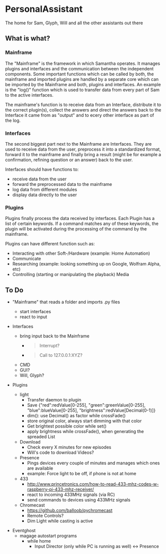 # PersonalAssistant
The home for Sam, Glyph, Will and all the other assistants out there

## What is what?

### Mainframe

The "Mainframe" is the framework in which Samantha operates.
It manages plugins and interfaces and the communication between the independent components. Some important functions which can be called by both, the mainframe and imported plugins are handled by a separate core which can be imported by the Mainframe and both, plugins and interfaces. An example is the "log()" function which is used to transfer data from every part of Sam to the active interfaces.

The mainframe's function is to receive data from an Interface, distribute it to the correct plugin(s), collect the answers and direct the answers back to the Interface it came from as "output" and to ecery other interface as part of the log.

### Interfaces

The second biggest part next to the Mainframe are Interfaces. They are used to receive data from the user, preprocess it into a standardized format, forward it to the mainframe and finally bring a result (might be for example a confirmation, refining question or an answer) back to the user.

Interfaces should have functions to:
- receive data from the user
- forward the preprocessed data to the mainframe
- log data from different modules
- display data directly to the user

### Plugins

Plugins finally process the data received by interfaces. Each Plugin has a list of certain keywords. If a command matches any of these keywords, the plugin will be activated during the processing of the command by the mainframe.

Plugins can have different function such as:
- Interacting with other Soft-/Hardware (example: Home Automation)
- Communicate
- Researching (example: looking something up on Google, Wolfram Alpha, etc)
- Controlling (starting or manipulating the playback) Media

## To Do

- "Mainframe" that reads a folder and imports .py files
    - start interfaces
    - react to input

- Interfaces
    - bring input back to the Mainframe
        - > Interrupt?
        - > Call to 127.0.0.1:XYZ?
    - CMD
    - GUI?
    - Will, Glyph?
    
- Plugins
    - light
        - Transfer daemon to plugin 
        - Save {"red":redValue[0-255], "green":greenValue[0-255], "blue":blueValue[0-255], "brightness":redValue[Decimal(0-1)]}
        - dim(): use Decimal() as factor while crossFade()
        - store original color, always start dimming with that color
        - Get brightest possible color while set()
        - apply brightness while crossFade(), when generating the spreaded List
    - Download
        - Check every X minutes for new episodes
        - Will's code to download Videos?
    - Presence
        - Pings devices every couple of minutes and manages which ones are available
        - example: Force light to be off, if phone is not at home
    - 433
        - http://www.princetronics.com/how-to-read-433-mhz-codes-w-raspberry-pi-433-mhz-receiver/
        - react to incoming 433MHz signals (via RC)
        - send commands to devices using 433MHz signals
    - Chromecast
        - https://github.com/balloob/pychromecast
        - Remote Controls?
        - Dim Light while casting is active

* Eventghost 
    - magage autostart programs
        - while home
            - Input Director (only while PC is running as well) <-> Presence

